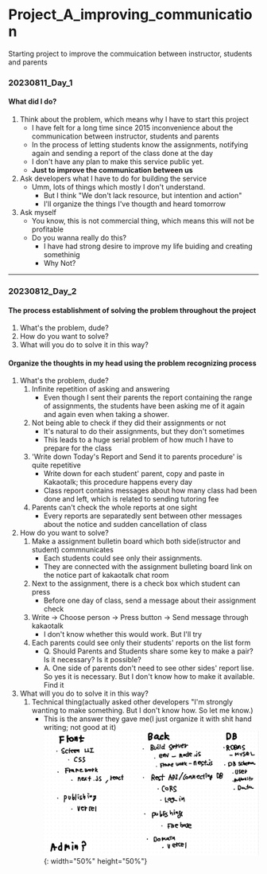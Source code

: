 # Project_A_improving_communication
Starting project to improve the commuication between instructor, students and parents
### 20230811_Day_1
#### What did I do?
1. Think about the problem, which means why I have to start this project
   - I have felt for a long time since 2015 inconvenience about the communication between instructor, students and parents
   - In the process of letting students know the assignments, notifying again and sending a report of the class done at the day
   - I don't have any plan to make this service public yet.
   - **Just to improve the communication between us**
2. Ask developers what I have to do for building the service
   - Umm, lots of things which mostly I don't understand.
     - But I think "We don't lack resource, but intention and action"
     - I'll organize the things I've thougth and heard tomorrow
3. Ask myself
   - You know, this is not commercial thing, which means this will not be profitable
   - Do you wanna really do this?
     - I have had strong desire to improve my life buiding and creating somethinig
     - Why Not?
***
### 20230812_Day_2
#### The process establishment of solving the problem throughout the project
1. What's the problem, dude?
2. How do you want to solve?
3. What will you do to solve it in this way?
	
#### Organize the thoughts in my head using the problem recognizing process
1. What's the problem, dude?
	1) Infinite repetition of asking and answering 
    	- Even though I sent their parents the report containing the range of assignments, the students have been asking me of it again and again even when taking a shower.
	2) Not being able to check if they did their assignments or not
		- It's natural to do their assignments, but they don't sometimes
		- This leads to a huge serial problem of how much I have to prepare for the class
  	3) 'Write down Today's Report and Send it to parents procedure' is quite repetitive 
    	- Write down for each student' parent, copy and paste in Kakaotalk; this procedure happens every day
    	- Class report contains messages about how many class had been done and left, which is related to sending tutoring fee
  	4) Parents can't check the whole reports at one sight
		- Every reports are separatedly sent between other messages about the notice and sudden cancellation of class
2. How do you want to solve?
	1) Make a assignment bulletin board which both side(istructor and student) commnunicates
		- Each students could see only their assignments.
    	- They are connected with the assignment bulleting board link on the notice part of kakaotalk chat room
  	2) Next to the assignment, there is a check box which student can press
    	- Before one day of class, send a message about their assignment check
	3) Write -> Choose person -> Press button -> Send message through kakaotalk
		- I don't know whether this would work. But I'll try
	4) Each parents could see only their students' reports on the list form
		- Q. Should Parents and Students share some key to make a pair? Is it necessary? Is it possible? 
    	- A. One side of parents don't need to see other sides' report lise. So yes it is necessary. But I don't know how to make it available. Find it
3. What will you do to solve it in this way?
   	1) Technical thing(actually asked other developers "I'm strongly wanting to make something. But I don't know how. So let me know.)
   	   	- This is the answer they gave me(I just organize it with shit hand writing; not good at it)
   	   	   ![answer](img/developing_structure.jpg){: width="50%" height="50%"}
